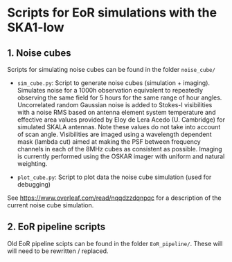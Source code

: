 # Scripts for EoR simulations with the SKA1-low

## 1. Noise cubes
Scripts for simulating noise cubes can be found in the folder 
`noise_cube/`

- `sim_cube.py`: Script to generate noise cubes (simulation + imaging). 
   Simulates noise for a 1000h observation equivalent to repeatedly observing 
   the same field for 5 hours for the same range of hour angles. Uncorrelated 
   random Gaussian noise is added to Stokes-I visibilities with a noise RMS 
   based on antenna element system temperature and effective area values 
   provided by Eloy de Lera Acedo (U. Cambridge) for simulated SKALA antennas. 
   Note these values do not take into account of scan angle. Visibilities are
   imaged using a wavelength dependent mask (lambda cut) aimed at making the 
   PSF between frequency channels in each of the 8MHz cubes as consistent as 
   possible. Imaging is currently performed using the OSKAR imager with uniform 
   and natural weighting.

- `plot_cube.py`: Script to plot data the noise cube simulation 
   (used for debugging)

See https://www.overleaf.com/read/nqqdzzdqnpqc for a description of the current
noise cube simulation.


## 2. EoR pipeline scripts

Old EoR pipeline scipts can be found in the folder `EoR_pipeline/`. These will 
will need to be rewritten / replaced.


